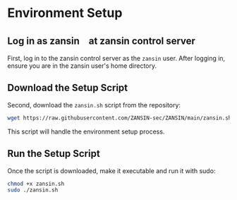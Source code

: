 # Environment Setup

## Log in as zansin　at zansin control server

First, log in to the zansin control server as the `zansin` user.
After logging in, ensure you are in the zansin user's home directory.

## Download the Setup Script

Second, download the `zansin.sh` script from the repository:

```bash
wget https://raw.githubusercontent.com/ZANSIN-sec/ZANSIN/main/zansin.sh
```
This script will handle the environment setup process.

## Run the Setup Script
Once the script is downloaded, make it executable and run it with sudo:

```bash
chmod +x zansin.sh
sudo ./zansin.sh
```
